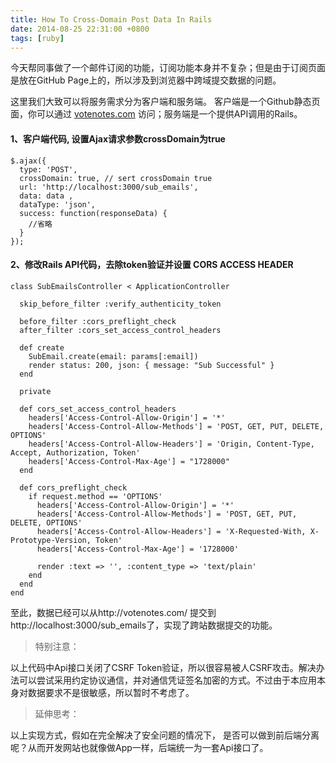 ```yaml
---
title: How To Cross-Domain Post Data In Rails
date: 2014-08-25 22:31:00 +0800
tags: [ruby]
---
```


今天帮同事做了一个邮件订阅的功能，订阅功能本身并不复杂；但是由于订阅页面是放在GitHub Page上的，所以涉及到浏览器中跨域提交数据的问题。

这里我们大致可以将服务需求分为客户端和服务端。 客户端是一个Github静态页面，你可以通过 [votenotes.com](http://votenotes.com/) 访问；服务端是一个提供API调用的Rails。

#### 1、客户端代码, 设置Ajax请求参数crossDomain为true
```
$.ajax({
  type: 'POST',
  crossDomain: true, // sert crossDomain true
  url: 'http://localhost:3000/sub_emails',
  data: data ,
  dataType: 'json',
  success: function(responseData) {
    //省略
  }
});
```

#### 2、修改Rails API代码，去除token验证并设置 CORS ACCESS HEADER

```
class SubEmailsController < ApplicationController

  skip_before_filter :verify_authenticity_token

  before_filter :cors_preflight_check
  after_filter :cors_set_access_control_headers

  def create
    SubEmail.create(email: params[:email])
    render status: 200, json: { message: "Sub Successful" }
  end

  private

  def cors_set_access_control_headers
    headers['Access-Control-Allow-Origin'] = '*'
    headers['Access-Control-Allow-Methods'] = 'POST, GET, PUT, DELETE, OPTIONS'
    headers['Access-Control-Allow-Headers'] = 'Origin, Content-Type, Accept, Authorization, Token'
    headers['Access-Control-Max-Age'] = "1728000"
  end

  def cors_preflight_check
    if request.method == 'OPTIONS'
      headers['Access-Control-Allow-Origin'] = '*'
      headers['Access-Control-Allow-Methods'] = 'POST, GET, PUT, DELETE, OPTIONS'
      headers['Access-Control-Allow-Headers'] = 'X-Requested-With, X-Prototype-Version, Token'
      headers['Access-Control-Max-Age'] = '1728000'

      render :text => '', :content_type => 'text/plain'
    end
  end
end
```

至此，数据已经可以从http://votenotes.com/ 提交到 http://localhost:3000/sub_emails了，实现了跨站数据提交的功能。

>  特别注意：  

以上代码中Api接口关闭了CSRF Token验证，所以很容易被人CSRF攻击。解决办法可以尝试采用约定协议通信，并对通信凭证签名加密的方式。不过由于本应用本身对数据要求不是很敏感，所以暂时不考虑了。


>  延伸思考：

以上实现方式，假如在完全解决了安全问题的情况下， 是否可以做到前后端分离呢？从而开发网站也就像做App一样，后端统一为一套Api接口了。
